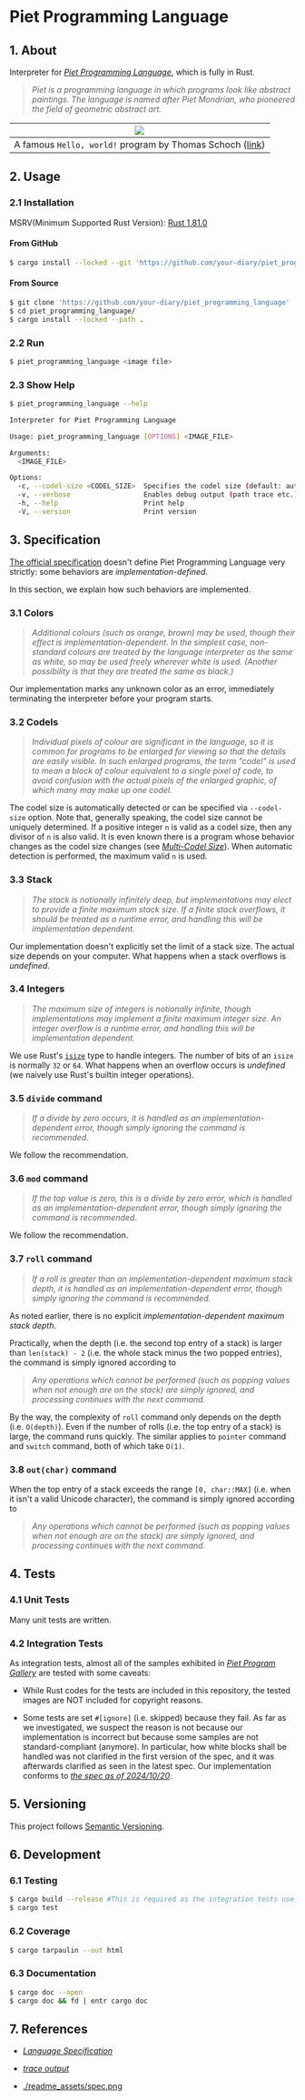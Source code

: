 # Piet Programming Language

## 1. About

Interpreter for [*Piet Programming Language*](https://www.dangermouse.net/esoteric/piet.html), which is fully in Rust.

> *Piet is a programming language in which programs look like abstract paintings. The language is named after Piet Mondrian, who pioneered the field of geometric abstract art.*

| ![](https://retas.de/thomas/computer/programs/useless/piet/hw1-11.gif) |
|:-:|
| A famous `Hello, world!` program by Thomas Schoch ([link](https://retas.de/thomas/computer/programs/useless/piet/explain.html)) |

## 2. Usage

### 2.1 Installation

MSRV(Minimum Supported Rust Version): [Rust 1.81.0](https://www.rust-lang.org/tools/install)

#### From GitHub

```bash
$ cargo install --locked --git 'https://github.com/your-diary/piet_programming_language'
```

#### From Source

```bash
$ git clone 'https://github.com/your-diary/piet_programming_language'
$ cd piet_programming_language/
$ cargo install --locked --path .
```

### 2.2 Run

```bash
$ piet_programming_language <image file>
```

### 2.3 Show Help

```bash
$ piet_programming_language --help

Interpreter for Piet Programming Language

Usage: piet_programming_language [OPTIONS] <IMAGE_FILE>

Arguments:
  <IMAGE_FILE>

Options:
  -c, --codel-size <CODEL_SIZE>  Specifies the codel size (default: auto detect)
  -v, --verbose                  Enables debug output (path trace etc.)
  -h, --help                     Print help
  -V, --version                  Print version
```

## 3. Specification

[The official specification](https://www.dangermouse.net/esoteric/piet.html) doesn't define Piet Programming Language very strictly: some behaviors are *implementation-defined*.

In this section, we explain how such behaviors are implemented.

### 3.1 Colors

> *Additional colours (such as orange, brown) may be used, though their effect is implementation-dependent. In the simplest case, non-standard colours are treated by the language interpreter as the same as white, so may be used freely wherever white is used. (Another possibility is that they are treated the same as black.)*

Our implementation marks any unknown color as an error, immediately terminating the interpreter before your program starts.

### 3.2 Codels

> *Individual pixels of colour are significant in the language, so it is common for programs to be enlarged for viewing so that the details are easily visible. In such enlarged programs, the term "codel" is used to mean a block of colour equivalent to a single pixel of code, to avoid confusion with the actual pixels of the enlarged graphic, of which many may make up one codel.*

The codel size is automatically detected or can be specified via `--codel-size` option. Note that, generally speaking, the codel size cannot be uniquely determined. If a positive integer `n` is valid as a codel size, then any divisor of `n` is also valid. It is even known there is a program whose behavior changes as the codel size changes (see [*Multi-Codel Size*](https://www.dangermouse.net/esoteric/piet/samples.html)). When automatic detection is performed, the maximum valid `n` is used.

### 3.3 Stack

> *The stack is notionally infinitely deep, but implementations may elect to provide a finite maximum stack size. If a finite stack overflows, it should be treated as a runtime error, and handling this will be implementation dependent.*

Our implementation doesn't explicitly set the limit of a stack size. The actual size depends on your computer. What happens when a stack overflows is *undefined*.

### 3.4 Integers

> *The maximum size of integers is notionally infinite, though implementations may implement a finite maximum integer size. An integer overflow is a runtime error, and handling this will be implementation dependent.*

We use Rust's [`isize`](https://doc.rust-lang.org/std/primitive.isize.html) type to handle integers. The number of bits of an `isize` is normally `32` or `64`. What happens when an overflow occurs is *undefined* (we naively use Rust's builtin integer operations).

### 3.5 `divide` command

> *If a divide by zero occurs, it is handled as an implementation-dependent error, though simply ignoring the command is recommended.*

We follow the recommendation.

### 3.6 `mod` command

> *If the top value is zero, this is a divide by zero error, which is handled as an implementation-dependent error, though simply ignoring the command is recommended.*

We follow the recommendation.

### 3.7 `roll` command

> *If a roll is greater than an implementation-dependent maximum stack depth, it is handled as an implementation-dependent error, though simply ignoring the command is recommended.*

As noted earlier, there is no explicit *implementation-dependent maximum stack depth*.

Practically, when the depth (i.e. the second top entry of a stack) is larger than `len(stack) - 2` (i.e. the whole stack minus the two popped entries), the command is simply ignored according to

> *Any operations which cannot be performed (such as popping values when not enough are on the stack) are simply ignored, and processing continues with the next command.*

By the way, the complexity of `roll` command only depends on the depth (i.e. `O(depth)`). Even if the number of rolls (i.e. the top entry of a stack) is large, the command runs quickly. The similar applies to `pointer` command and `switch` command, both of which take `O(1)`.

### 3.8 `out(char)` command

When the top entry of a stack exceeds the range `[0, char::MAX]` (i.e. when it isn't a valid Unicode character), the command is simply ignored according to

> *Any operations which cannot be performed (such as popping values when not enough are on the stack) are simply ignored, and processing continues with the next command.*

## 4. Tests

### 4.1 Unit Tests

Many unit tests are written.

### 4.2 Integration Tests

As integration tests, almost all of the samples exhibited in [*Piet Program Gallery*](https://www.dangermouse.net/esoteric/piet/samples.html) are tested with some caveats:

- While Rust codes for the tests are included in this repository, the tested images are NOT included for copyright reasons.

- Some tests are set `#[ignore]` (i.e. skipped) because they fail. As far as we investigated, we suspect the reason is not because our implementation is incorrect but because some samples are not standard-compliant (anymore). In particular, how white blocks shall be handled was not clarified in the first version of the spec, and it was afterwards clarified as seen in the latest spec. Our implementation conforms to [*the spec as of 2024/10/20*](https://web.archive.org/web/20241001133536/https://www.dangermouse.net/esoteric/piet.html).

## 5. Versioning

This project follows [Semantic Versioning](https://semver.org/spec/v2.0.0.html).

## 6. Development

### 6.1 Testing

```bash
$ cargo build --release #This is required as the integration tests use release binary.
$ cargo test
```

### 6.2 Coverage

```bash
$ cargo tarpaulin --out html
```

### 6.3 Documentation

```bash
$ cargo doc --open
$ cargo doc && fd | entr cargo doc
```

## 7. References

- [*Language Specification*](https://www.dangermouse.net/esoteric/piet.html)

- [*trace output*](http://www.bertnase.de/npiet/hi-npiet-trace.html)

- [./readme_assets/spec.png](./readme_assets/spec.png)

<!-- vim: set spell: -->
